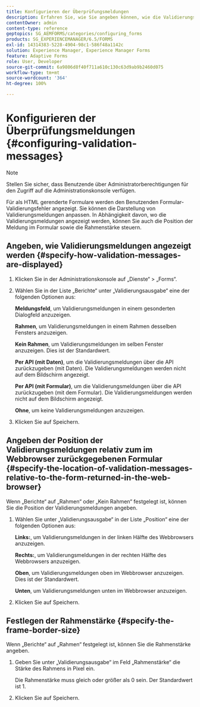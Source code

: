 ```yaml
---
title: Konfigurieren der Überprüfungsmeldungen
description: Erfahren Sie, wie Sie angeben können, wie die Validierungsnachrichten und deren Position relativ zum im Webbrowser zurückgegebenen Formular angezeigt werden.
contentOwner: admin
content-type: reference
geptopics: SG_AEMFORMS/categories/configuring_forms
products: SG_EXPERIENCEMANAGER/6.5/FORMS
exl-id: 14314383-5228-4904-98c1-586f48a1142c
solution: Experience Manager, Experience Manager Forms
feature: Adaptive Forms
role: User, Developer
source-git-commit: 6a9806d8f40f711a610c130c63d9ab9b2460d075
workflow-type: tm+mt
source-wordcount: '364'
ht-degree: 100%

---
```


# Konfigurieren der Überprüfungsmeldungen {#configuring-validation-messages}

>[!NOTE]
> 
> Stellen Sie sicher, dass Benutzende über Administratorberechtigungen für den Zugriff auf die Administrationskonsole verfügen.

Für als HTML gerenderte Formulare werden den Benutzenden Formular-Validierungsfehler angezeigt. Sie können die Darstellung von Validierungsmeldungen anpassen. In Abhängigkeit davon, wo die Validierungsmeldungen angezeigt werden, können Sie auch die Position der Meldung im Formular sowie die Rahmenstärke steuern.

## Angeben, wie Validierungsmeldungen angezeigt werden {#specify-how-validation-messages-are-displayed}

1. Klicken Sie in der Administrationskonsole auf „Dienste“ > „Forms“.
1. Wählen Sie in der Liste „Berichte“ unter „Validierungsausgabe“ eine der folgenden Optionen aus:

   **Meldungsfeld**, um Validierungsmeldungen in einem gesonderten Dialogfeld anzuzeigen.

   **Rahmen**, um Validierungsmeldungen in einem Rahmen desselben Fensters anzuzeigen.

   **Kein Rahmen**, um Validierungsmeldungen im selben Fenster anzuzeigen. Dies ist der Standardwert.

   **Per API (mit Daten)**, um die Validierungsmeldungen über die API zurückzugeben (mit Daten). Die Validierungsmeldungen werden nicht auf dem Bildschirm angezeigt.

   **Per API (mit Formular)**, um die Validierungsmeldungen über die API zurückzugeben (mit dem Formular). Die Validierungsmeldungen werden nicht auf dem Bildschirm angezeigt.

   **Ohne**, um keine Validierungsmeldungen anzuzeigen.

1. Klicken Sie auf Speichern.

## Angeben der Position der Validierungsmeldungen relativ zum im Webbrowser zurückgegebenen Formular {#specify-the-location-of-validation-messages-relative-to-the-form-returned-in-the-web-browser}

Wenn „Berichte“ auf „Rahmen“ oder „Kein Rahmen“ festgelegt ist, können Sie die Position der Validierungsmeldungen angeben.

1. Wählen Sie unter „Validierungsausgabe“ in der Liste „Position“ eine der folgenden Optionen aus:

   **Links:**, um Validierungsmeldungen in der linken Hälfte des Webbrowsers anzuzeigen.

   **Rechts:**, um Validierungsmeldungen in der rechten Hälfte des Webbrowsers anzuzeigen.

   **Oben**, um Validierungsmeldungen oben im Webbrowser anzuzeigen. Dies ist der Standardwert.

   **Unten**, um Validierungsmeldungen unten im Webbrowser anzuzeigen.

1. Klicken Sie auf Speichern.

## Festlegen der Rahmenstärke {#specify-the-frame-border-size}

Wenn „Berichte“ auf „Rahmen“ festgelegt ist, können Sie die Rahmenstärke angeben.

1. Geben Sie unter „Validierungsausgabe“ im Feld „Rahmenstärke“ die Stärke des Rahmens in Pixel ein.

   Die Rahmenstärke muss gleich oder größer als 0 sein. Der Standardwert ist 1.

1. Klicken Sie auf Speichern.
